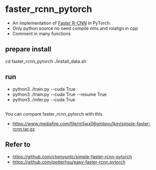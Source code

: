 # faster_rcnn_pytorch
- An implementation of [Faster R-CNN](https://arxiv.org/pdf/1506.01497.pdf) in PyTorch.
- Only python source no need compile nms and roialign in cpp
- Comment in many functions

## prepare install
cd faster_rcnn_pytorch
./install_data.sh

## run
- python3 ./train.py --cuda True
- python3 ./train.py --cuda True --resume True
- python3 ./infer.py --cuda True

##
You can compare faster_rcnn_pytorch with this
- https://www.mediafire.com/file/m5wx06gmtqvu1km/simple-faster-rcnn.tar.gz

## Refer to
- https://github.com/chenyuntc/simple-faster-rcnn-pytorch
- https://github.com/potterhsu/easy-faster-rcnn.pytorch
